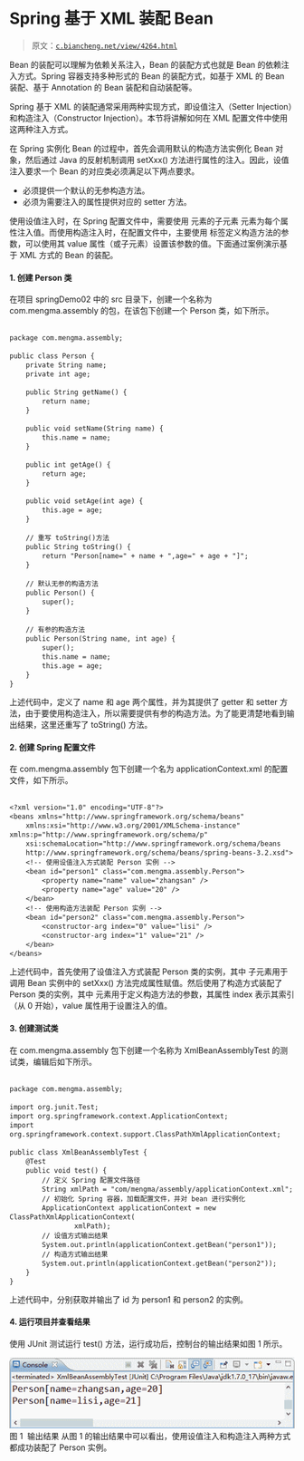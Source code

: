 # Spring 基于 XML 装配 Bean

> 原文：[`c.biancheng.net/view/4264.html`](http://c.biancheng.net/view/4264.html)

Bean 的装配可以理解为依赖关系注入，Bean 的装配方式也就是 Bean 的依赖注入方式。Spring 容器支持多种形式的 Bean 的装配方式，如基于 XML 的 Bean 装配、基于 Annotation 的 Bean 装配和自动装配等。

Spring 基于 XML 的装配通常采用两种实现方式，即设值注入（Setter Injection）和构造注入（Constructor Injection）。本节将讲解如何在 XML 配置文件中使用这两种注入方式。

在 Spring 实例化 Bean 的过程中，首先会调用默认的构造方法实例化 Bean 对象，然后通过 Java 的反射机制调用 setXxx() 方法进行属性的注入。因此，设值注入要求一个 Bean 的对应类必须满足以下两点要求。

*   必须提供一个默认的无参构造方法。
*   必须为需要注入的属性提供对应的 setter 方法。

使用设值注入时，在 Spring 配置文件中，需要使用 <bean> 元素的子元素 <property> 元素为每个属性注入值。而使用构造注入时，在配置文件中，主要使用 <constructor-arg> 标签定义构造方法的参数，可以使用其 value 属性（或子元素）设置该参数的值。下面通过案例演示基于 XML 方式的 Bean 的装配。

#### 1\. 创建 Person 类

在项目 springDemo02 中的 src 目录下，创建一个名称为 com.mengma.assembly 的包，在该包下创建一个 Person 类，如下所示。

```

package com.mengma.assembly;

public class Person {
    private String name;
    private int age;

    public String getName() {
        return name;
    }

    public void setName(String name) {
        this.name = name;
    }

    public int getAge() {
        return age;
    }

    public void setAge(int age) {
        this.age = age;
    }

    // 重写 toString()方法
    public String toString() {
        return "Person[name=" + name + ",age=" + age + "]";
    }

    // 默认无参的构造方法
    public Person() {
        super();
    }

    // 有参的构造方法
    public Person(String name, int age) {
        super();
        this.name = name;
        this.age = age;
    }
}
```

上述代码中，定义了 name 和 age 两个属性，并为其提供了 getter 和 setter 方法，由于要使用构造注入，所以需要提供有参的构造方法。为了能更清楚地看到输出结果，这里还重写了 toString() 方法。

#### 2\. 创建 Spring 配置文件

在 com.mengma.assembly 包下创建一个名为 applicationContext.xml 的配置文件，如下所示。

```

<?xml version="1.0" encoding="UTF-8"?>
<beans xmlns="http://www.springframework.org/schema/beans"
    xmlns:xsi="http://www.w3.org/2001/XMLSchema-instance" xmlns:p="http://www.springframework.org/schema/p"
    xsi:schemaLocation="http://www.springframework.org/schema/beans
    http://www.springframework.org/schema/beans/spring-beans-3.2.xsd">
    <!-- 使用设值注入方式装配 Person 实例 -->
    <bean id="person1" class="com.mengma.assembly.Person">
        <property name="name" value="zhangsan" />
        <property name="age" value="20" />
    </bean>
    <!-- 使用构造方法装配 Person 实例 -->
    <bean id="person2" class="com.mengma.assembly.Person">
        <constructor-arg index="0" value="lisi" />
        <constructor-arg index="1" value="21" />
    </bean>
</beans>
```

上述代码中，首先使用了设值注入方式装配 Person 类的实例，其中 <property> 子元素用于调用 Bean 实例中的 setXxx() 方法完成属性赋值。然后使用了构造方式装配了 Person 类的实例，其中 <constructor-arg> 元素用于定义构造方法的参数，其属性 index 表示其索引（从 0 开始），value 属性用于设置注入的值。

#### 3\. 创建测试类

在 com.mengma.assembly 包下创建一个名称为 XmlBeanAssemblyTest 的测试类，编辑后如下所示。

```

package com.mengma.assembly;

import org.junit.Test;
import org.springframework.context.ApplicationContext;
import org.springframework.context.support.ClassPathXmlApplicationContext;

public class XmlBeanAssemblyTest {
    @Test
    public void test() {
        // 定义 Spring 配置文件路径
        String xmlPath = "com/mengma/assembly/applicationContext.xml";
        // 初始化 Spring 容器，加载配置文件，并对 bean 进行实例化
        ApplicationContext applicationContext = new ClassPathXmlApplicationContext(
                xmlPath);
        // 设值方式输出结果
        System.out.println(applicationContext.getBean("person1"));
        // 构造方式输出结果
        System.out.println(applicationContext.getBean("person2"));
    }
}
```

上述代码中，分别获取并输出了 id 为 person1 和 person2 的实例。

#### 4\. 运行项目并查看结果

使用 JUnit 测试运行 test() 方法，运行成功后，控制台的输出结果如图 1 所示。

![输出结果](img/a1a8cd92728d63fb5677b4e1143c5ef6.png)
图 1  输出结果
从图 1 的输出结果中可以看出，使用设值注入和构造注入两种方式都成功装配了 Person 实例。